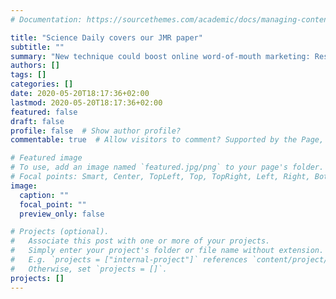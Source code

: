 ```yaml
---
# Documentation: https://sourcethemes.com/academic/docs/managing-content/

title: "Science Daily covers our JMR paper"
subtitle: ""
summary: "New technique could boost online word-of-mouth marketing: Researchers have developed a technique for creating complex predictive tools that can be used to make effective decisions about word-of-mouth marketing for online products and services, Science Daily informed."
authors: []
tags: []
categories: []
date: 2020-05-20T18:17:36+02:00
lastmod: 2020-05-20T18:17:36+02:00
featured: false
draft: false
profile: false  # Show author profile?
commentable: true  # Allow visitors to comment? Supported by the Page, Post, and Docs content types.

# Featured image
# To use, add an image named `featured.jpg/png` to your page's folder.
# Focal points: Smart, Center, TopLeft, Top, TopRight, Left, Right, BottomLeft, Bottom, BottomRight.
image:
  caption: ""
  focal_point: ""
  preview_only: false

# Projects (optional).
#   Associate this post with one or more of your projects.
#   Simply enter your project's folder or file name without extension.
#   E.g. `projects = ["internal-project"]` references `content/project/deep-learning/index.md`.
#   Otherwise, set `projects = []`.
projects: []
---
```

